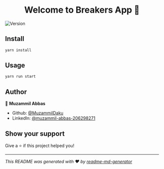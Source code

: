 <h1 align="center">Welcome to Breakers App 👋</h1>
<p>
  <img alt="Version" src="https://img.shields.io/badge/version-1.0.0-blue.svg?cacheSeconds=2592000" />
</p>

## Install

```sh
yarn install
```

## Usage

```sh
yarn run start
```

## Author

👤 **Muzammil Abbas**

* Github: [@MuzammilDaku](https://github.com/MuzammilDaku)
* LinkedIn: [@muzammil-abbas-206298271](https://linkedin.com/in/muzammil-abbas-206298271)

## Show your support

Give a ⭐️ if this project helped you!

***
_This README was generated with ❤️ by [readme-md-generator](https://github.com/kefranabg/readme-md-generator)_